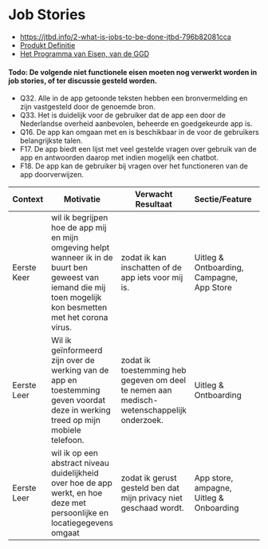 # Job Stories

* https://jtbd.info/2-what-is-jobs-to-be-done-jtbd-796b82081cca
* [Produkt Definitie](https://github.com/minvws/nl-covid19-notification-app-design/blob/master/produkt-definitie.md)
* [Het Programma van Eisen, van de GGD](https://www.rijksoverheid.nl/onderwerpen/coronavirus-app/documenten/publicaties/2020/05/19/programma-van-eisen)

#### Todo: De volgende niet functionele eisen moeten nog verwerkt worden in job stories, of ter discussie gesteld worden. 

- Q32. Alle in de app getoonde teksten hebben een bronvermelding en zijn vastgesteld door de
genoemde bron.
- Q33. Het is duidelijk voor de gebruiker dat de app een door de Nederlandse overheid aanbevolen, beheerde en goedgekeurde app is.
- Q16. De app kan omgaan met en is beschikbaar in de voor de gebruikers belangrijkste talen.
- F17. De app biedt een lijst met veel gestelde vragen over gebruik van de app en antwoorden daarop met indien mogelijk een chatbot.
- F18. De app kan de gebruiker bij vragen over het functioneren van de app doorverwijzen.


Context | Motivatie | Verwacht Resultaat | Sectie/Feature | Versie | Verwijzing
------------ | ------------- | ------------ | ------------ | ------------ | ------------
Eerste Keer | wil ik begrijpen hoe de app mij en mijn omgeving helpt wanneer ik in de buurt ben geweest van iemand die mij toen mogelijk kon besmetten met het corona virus. | zodat ik kan inschatten of de app iets voor mij is. | Uitleg & Ontboarding, Campagne, App Store | 1.0 (Must Have) | F1, F15, Q8
Eerste Leer | Wil ik geïnformeerd zijn over de werking van de app en toestemming geven voordat deze in werking treed op mijn mobiele telefoon. | zodat ik toestemming heb gegeven om deel te nemen aan medisch- wetenschappelijk onderzoek. | Uitleg & Ontboarding | 1.0 (Must Have) | F1, F2, Q28
Eerste Leer | wil ik op een abstract niveau duidelijkheid over hoe de app werkt, en hoe deze met persoonlijke en locatiegegevens omgaat | zodat ik gerust gesteld ben dat mijn privacy niet geschaad wordt. | App store, ampagne, Uitleg & Onboarding | 1.0 (Must Have) | F1, F16, Q8
